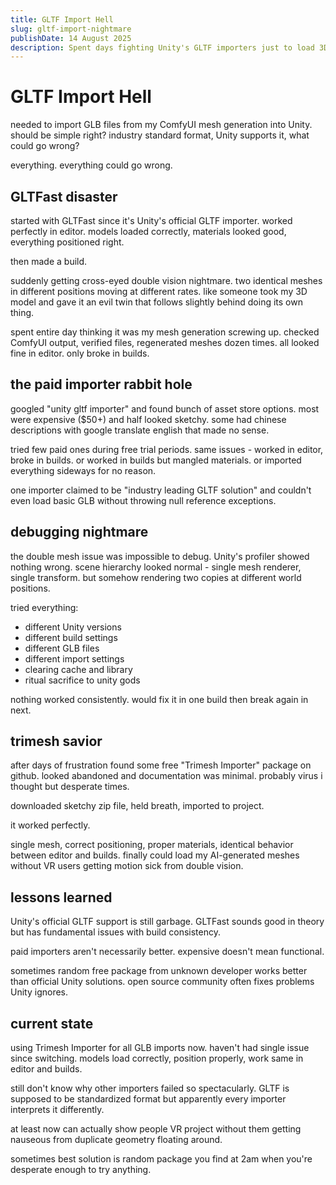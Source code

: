 ```yaml
---
title: GLTF Import Hell
slug: gltf-import-nightmare
publishDate: 14 August 2025
description: Spent days fighting Unity's GLTF importers just to load 3D models without double vision
---
```


# GLTF Import Hell

needed to import GLB files from my ComfyUI mesh generation into Unity. should be simple right? industry standard format, Unity supports it, what could go wrong?

everything. everything could go wrong.

## GLTFast disaster

started with GLTFast since it's Unity's official GLTF importer. worked perfectly in editor. models loaded correctly, materials looked good, everything positioned right.

then made a build.

suddenly getting cross-eyed double vision nightmare. two identical meshes in different positions moving at different rates. like someone took my 3D model and gave it an evil twin that follows slightly behind doing its own thing.

spent entire day thinking it was my mesh generation screwing up. checked ComfyUI output, verified files, regenerated meshes dozen times. all looked fine in editor. only broke in builds.

## the paid importer rabbit hole

googled "unity gltf importer" and found bunch of asset store options. most were expensive ($50+) and half looked sketchy. some had chinese descriptions with google translate english that made no sense.

tried few paid ones during free trial periods. same issues - worked in editor, broke in builds. or worked in builds but mangled materials. or imported everything sideways for no reason.

one importer claimed to be "industry leading GLTF solution" and couldn't even load basic GLB without throwing null reference exceptions.

## debugging nightmare

the double mesh issue was impossible to debug. Unity's profiler showed nothing wrong. scene hierarchy looked normal - single mesh renderer, single transform. but somehow rendering two copies at different world positions.

tried everything:
- different Unity versions
- different build settings  
- different GLB files
- different import settings
- clearing cache and library
- ritual sacrifice to unity gods

nothing worked consistently. would fix it in one build then break again in next.

## trimesh savior

after days of frustration found some free "Trimesh Importer" package on github. looked abandoned and documentation was minimal. probably virus i thought but desperate times.

downloaded sketchy zip file, held breath, imported to project.

it worked perfectly.

single mesh, correct positioning, proper materials, identical behavior between editor and builds. finally could load my AI-generated meshes without VR users getting motion sick from double vision.

## lessons learned

Unity's official GLTF support is still garbage. GLTFast sounds good in theory but has fundamental issues with build consistency.

paid importers aren't necessarily better. expensive doesn't mean functional.

sometimes random free package from unknown developer works better than official Unity solutions. open source community often fixes problems Unity ignores.

## current state

using Trimesh Importer for all GLB imports now. haven't had single issue since switching. models load correctly, position properly, work same in editor and builds.

still don't know why other importers failed so spectacularly. GLTF is supposed to be standardized format but apparently every importer interprets it differently.

at least now can actually show people VR project without them getting nauseous from duplicate geometry floating around.

sometimes best solution is random package you find at 2am when you're desperate enough to try anything.